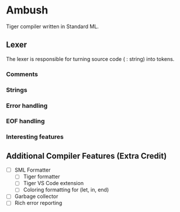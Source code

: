 # Ambush

Tiger compiler written in Standard ML. 


## Lexer

The lexer is responsible for turning source code ( : string) into tokens. 

### Comments



### Strings

### Error handling

### EOF handling

### Interesting features




## Additional Compiler Features (Extra Credit)

 - [ ] SML Formatter
    - [ ] Tiger formatter
    - [ ] Tiger VS Code extension
    - [ ] Coloring formatting for (let, in, end)
 - [ ] Garbage collector
 - [ ] Rich error reporting